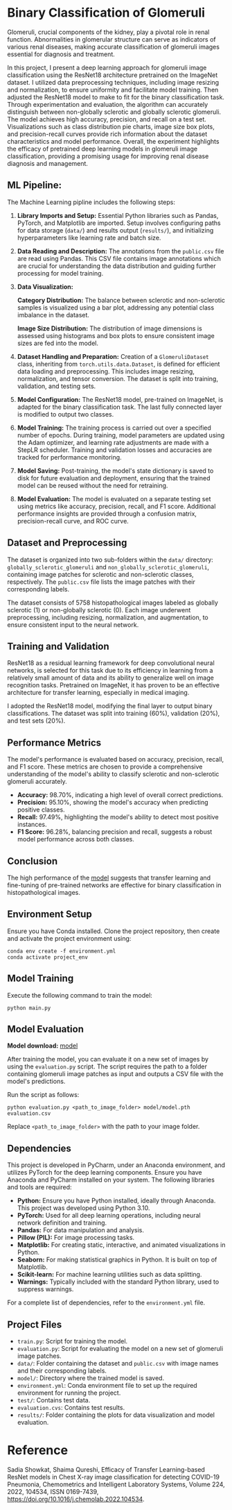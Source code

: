 # Binary Classification of Glomeruli

Glomeruli, crucial components of the kidney, play a pivotal role in renal function. Abnormalities in glomerular structure can serve as indicators of various renal diseases, making accurate classification of glomeruli images essential for diagnosis and treatment. 

In this project, I present a deep learning approach for glomeruli image classification using the ResNet18 architecture pretrained on the ImageNet dataset. I utilized data preprocessing techniques, including image resizing and normalization, to ensure uniformity and facilitate model training. Then adjusted the ResNet18 model to make to fit for the binary classification task. Through experimentation and evaluation, the algorithm can accurately distinguish between non-globally sclerotic and globally sclerotic glomeruli. The model achieves high accuracy, precision, and recall on a test set. Visualizations such as class distribution pie charts, image size box plots, and precision-recall curves provide rich information about the dataset characteristics and model performance. Overall, the experiment highlights the efficacy of pretrained deep learning models in glomeruli image classification, providing a promising usage for improving renal disease diagnosis and management.

## ML Pipeline:

The Machine Learning pipline includes the following steps:

1. __Library Imports and Setup:__ Essential Python libraries such as Pandas, PyTorch, and Matplotlib are imported. Setup involves configuring paths for data storage (`data/`) and results output (`results/`), and initializing hyperparameters like learning rate and batch size.

2. __Data Reading and Description:__ The annotations from the `public.csv` file are read using Pandas. This CSV file contains image annotations which are crucial for understanding the data distribution and guiding further processing for model training.

3. __Data Visualization:__

   __Category Distribution:__ The balance between sclerotic and non-sclerotic samples is visualized using a bar plot, addressing any potential class imbalance in the dataset.
   
   __Image Size Distribution:__ The distribution of image dimensions is assessed using histograms and box plots to ensure consistent image sizes are fed into the model.

4. __Dataset Handling and Preparation:__ Creation of a `GlomeruliDataset` class, inheriting from `torch.utils.data.Dataset`, is defined for efficient data loading and preprocessing. This includes image resizing, normalization, and tensor conversion. The dataset is split into training, validation, and testing sets.
5. __Model Configuration:__ The ResNet18 model, pre-trained on ImageNet, is adapted for the binary classification task. The last fully connected layer is modified to output two classes.
6. __Model Training:__ The training process is carried out over a specified number of epochs. During training, model parameters are updated using the Adam optimizer, and learning rate adjustments are made with a StepLR scheduler. Training and validation losses and accuracies are tracked for performance monitoring.
7. __Model Saving:__ Post-training, the model's state dictionary is saved to disk for future evaluation and deployment, ensuring that the trained model can be reused without the need for retraining.
8. __Model Evaluation:__ The model is evaluated on a separate testing set using metrics like accuracy, precision, recall, and F1 score. Additional performance insights are provided through a confusion matrix, precision-recall curve, and ROC curve.

## Dataset and Preprocessing
The dataset is organized into two sub-folders within the `data/` directory: `globally_sclerotic_glomeruli` and `non_globally_sclerotic_glomeruli`, containing image patches for sclerotic and non-sclerotic classes, respectively. The `public.csv` file lists the image patches with their corresponding labels.

The dataset consists of 5758 histopathological images labeled as globally sclerotic (1) or non-globally sclerotic (0). Each image underwent preprocessing, including resizing, normalization, and augmentation, to ensure consistent input to the neural network.

## Training and Validation
ResNet18 as a residual learning framework for deep convolutional neural networks, is selected for this task due to its efficiency in learning from a relatively small amount of data and its ability to generalize well on image recognition tasks. Pretrained on ImageNet, it has proven to be an effective architecture for transfer learning, especially in medical imaging.

I adopted the ResNet18 model, modifying the final layer to output binary classifications. The dataset was split into training (60%), validation (20%), and test sets (20%). 

## Performance Metrics

The model's performance is evaluated based on accuracy, precision, recall, and F1 score. These metrics are chosen to provide a comprehensive understanding of the model's ability to classify sclerotic and non-sclerotic glomeruli accurately.
- __Accuracy:__ 98.70%, indicating a high level of overall correct predictions.
- __Precision:__ 95.10%, showing the model's accuracy when predicting positive classes.
- __Recall:__ 97.49%, highlighting the model's ability to detect most positive instances.
- __F1 Score:__ 96.28%, balancing precision and recall, suggests a robust model performance across both classes.

## Conclusion

The high performance of the [model](https://www.dropbox.com/scl/fo/ip7pxm8zgm4t23qes0e15/h?rlkey=23u1hed6lla5kbzcuc2e9muna&dl=0) suggests that transfer learning and fine-tuning of pre-trained networks are effective for binary classification in histopathological images.

## Environment Setup

Ensure you have Conda installed. Clone the project repository, then create and activate the project environment using:

   ```
   conda env create -f environment.yml
   conda activate project_env
   ```

## Model Training

Execute the following command to train the model:

   ```
   python main.py
   ```

## Model Evaluation
__Model download:__ [model](https://www.dropbox.com/scl/fo/ip7pxm8zgm4t23qes0e15/h?rlkey=23u1hed6lla5kbzcuc2e9muna&dl=0)

After training the model, you can evaluate it on a new set of images by using the `evaluation.py` script. The script requires the path to a folder containing glomeruli image patches as input and outputs a CSV file with the model's predictions.

Run the script as follows:

   ```
   python evaluation.py <path_to_image_folder> model/model.pth evaluation.csv
   ```

Replace `<path_to_image_folder>` with the path to your image folder.

## Dependencies

This project is developed in PyCharm, under an Anaconda environment, and utilizes PyTorch for the deep learning components. Ensure you have Anaconda and PyCharm installed on your system. The following libraries and tools are required:

- __Python:__ Ensure you have Python installed, ideally through Anaconda. This project was developed using Python 3.10.
- __PyTorch:__ Used for all deep learning operations, including neural network definition and training. 
- __Pandas:__ For data manipulation and analysis. 
- __Pillow (PIL):__ For image processing tasks.
- __Matplotlib:__ For creating static, interactive, and animated visualizations in Python.
- __Seaborn:__ For making statistical graphics in Python. It is built on top of Matplotlib. 
- __Scikit-learn:__ For machine learning utilities such as data splitting. 
- __Warnings:__ Typically included with the standard Python library, used to suppress warnings.

For a complete list of dependencies, refer to the `environment.yml` file.

## Project Files
- `train.py`: Script for training the model.
- `evaluation.py`: Script for evaluating the model on a new set of glomeruli image patches.
- `data/`: Folder containing the dataset and `public.csv` with image names and their corresponding labels.
- `model/`: Directory where the trained model is saved.
- `environment.yml`: Conda environment file to set up the required environment for running the project.
- `test/`: Contains test data. 
- `evaluation.cvs`: Contains test results.
- `results/`: Folder containing the plots for data visualization and model evaluation.

# Reference
Sadia Showkat, Shaima Qureshi,
Efficacy of Transfer Learning-based ResNet models in Chest X-ray image classification for detecting COVID-19 Pneumonia,
Chemometrics and Intelligent Laboratory Systems,
Volume 224,
2022,
104534,
ISSN 0169-7439,
https://doi.org/10.1016/j.chemolab.2022.104534.